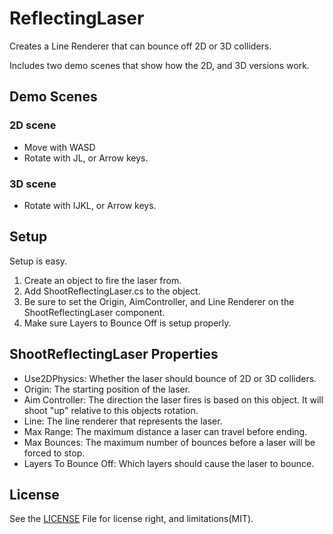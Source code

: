 # ReflectingLaser
Creates a Line Renderer that can bounce off 2D or 3D colliders.

Includes two demo scenes that show how the 2D, and 3D versions work.

## Demo Scenes

### 2D scene
- Move with WASD
- Rotate with JL, or Arrow keys.

### 3D scene
- Rotate with IJKL, or Arrow keys.

## Setup
Setup is easy.
1. Create an object to fire the laser from.
2. Add ShootReflectingLaser.cs to the object.
3. Be sure to set the Origin, AimController, and Line Renderer on the ShootReflectingLaser component.
4. Make sure Layers to Bounce Off is setup properly.

## ShootReflectingLaser Properties
- Use2DPhysics: Whether the laser should bounce of 2D or 3D colliders.
- Origin: The starting position of the laser.
- Aim Controller: The direction the laser fires is based on this object. It will shoot "up" relative to this objects rotation.
- Line: The line renderer that represents the laser.
- Max Range: The maximum distance a laser can travel before ending.
- Max Bounces: The maximum number of bounces before a laser will be forced to stop.
- Layers To Bounce Off: Which layers should cause the laser to bounce.

## License
See the [LICENSE](License.txt) File for license right, and limitations(MIT).